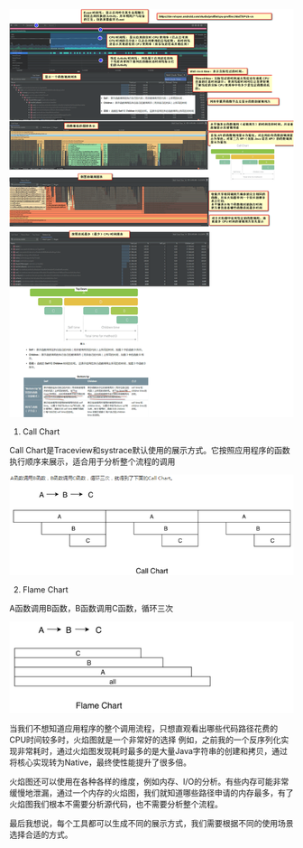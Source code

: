 

  ![](https://github.com/fumeidonga/markdownPic/blob/master/performance/android_profiler_cpu.png?raw=true)


1. Call Chart

Call Chart是Traceview和systrace默认使用的展示方式。它按照应用程序的函数执行顺序来展示，适合用于分析整个流程的调用


 ![](https://github.com/fumeidonga/markdownPic/blob/master/performance/android_profiler_cpu1.png?raw=true)


2. Flame Chart

A函数调用B函数，B函数调用C函数，循环三次


 ![](https://github.com/fumeidonga/markdownPic/blob/master/performance/android_profiler_cpu2.png?raw=true)
 
当我们不想知道应用程序的整个调用流程，只想直观看出哪些代码路径花费的CPU时间较多时，火焰图就是一个非常好的选择
例如，之前我的一个反序列化实现非常耗时，通过火焰图发现耗时最多的是大量Java字符串的创建和拷贝，通过将核心实现转为Native，最终使性能提升了很多倍。

火焰图还可以使用在各种各样的维度，例如内存、I/O的分析。有些内存可能非常缓慢地泄漏，通过一个内存的火焰图，我们就知道哪些路径申请的内存最多，有了火焰图我们根本不需要分析源代码，也不需要分析整个流程。

最后我想说，每个工具都可以生成不同的展示方式，我们需要根据不同的使用场景选择合适的方式。

